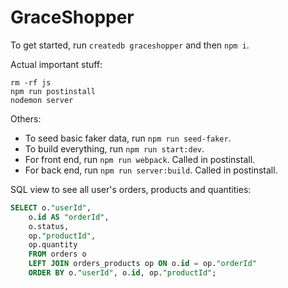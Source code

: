 # GraceShopper

To get started, run `createdb graceshopper` and then `npm i`.

Actual important stuff:

```
rm -rf js
npm run postinstall
nodemon server
```

Others:

- To seed basic faker data, run `npm run seed-faker`.
- To build everything, run `npm run start:dev`.
- For front end, run `npm run webpack`. Called in postinstall.
- For back end, run `npm run server:build`. Called in postinstall.

SQL view to see all user's orders, products and quantities:

```sql
SELECT o."userId",
    o.id AS "orderId",
    o.status,
    op."productId",
    op.quantity
    FROM orders o
    LEFT JOIN orders_products op ON o.id = op."orderId"
    ORDER BY o."userId", o.id, op."productId";
```

